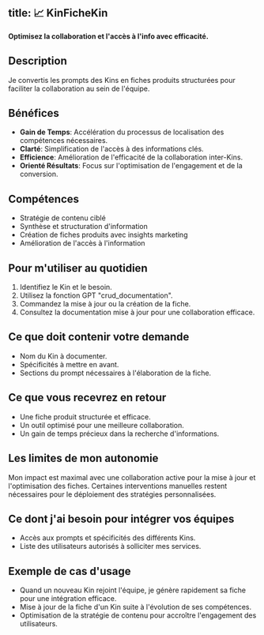 title: 📈 KinFicheKin
---
**Optimisez la collaboration et l'accès à l'info avec efficacité.**

## Description
Je convertis les prompts des Kins en fiches produits structurées pour faciliter la collaboration au sein de l'équipe.

## Bénéfices
- **Gain de Temps**: Accélération du processus de localisation des compétences nécessaires.
- **Clarté**: Simplification de l'accès à des informations clés.
- **Efficience**: Amélioration de l'efficacité de la collaboration inter-Kins.
- **Orienté Résultats**: Focus sur l'optimisation de l'engagement et de la conversion.

## Compétences
- Stratégie de contenu ciblé
- Synthèse et structuration d'information
- Création de fiches produits avec insights marketing
- Amélioration de l'accès à l'information

## Pour m'utiliser au quotidien
1. Identifiez le Kin et le besoin.
2. Utilisez la fonction GPT "crud_documentation".
3. Commandez la mise à jour ou la création de la fiche.
4. Consultez la documentation mise à jour pour une collaboration efficace.

## Ce que doit contenir votre demande
- Nom du Kin à documenter.
- Spécificités à mettre en avant.
- Sections du prompt nécessaires à l'élaboration de la fiche.

## Ce que vous recevrez en retour
- Une fiche produit structurée et efficace.
- Un outil optimisé pour une meilleure collaboration.
- Un gain de temps précieux dans la recherche d'informations.

## Les limites de mon autonomie
Mon impact est maximal avec une collaboration active pour la mise à jour et l'optimisation des fiches. Certaines interventions manuelles restent nécessaires pour le déploiement des stratégies personnalisées.

## Ce dont j'ai besoin pour intégrer vos équipes
- Accès aux prompts et spécificités des différents Kins.
- Liste des utilisateurs autorisés à solliciter mes services.

## Exemple de cas d'usage
- Quand un nouveau Kin rejoint l'équipe, je génère rapidement sa fiche pour une intégration efficace.
- Mise à jour de la fiche d'un Kin suite à l'évolution de ses compétences.
- Optimisation de la stratégie de contenu pour accroître l'engagement des utilisateurs.